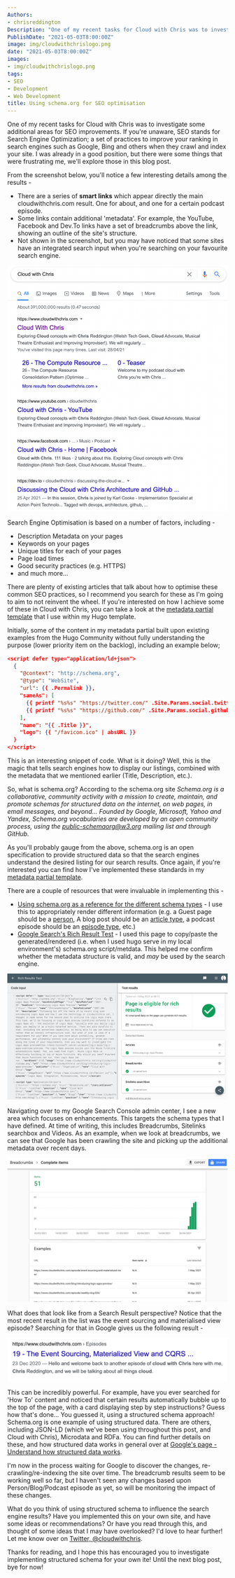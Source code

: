 ```yaml
---
Authors: 
- chrisreddington
Description: "One of my recent tasks for Cloud with Chris was to investigate some additional areas for SEO optimisation. If you're unaware, SEO stands for Search Engine Optimization; a set of practices to improve your ranking in search engines such as Google, Bing and others when they crawl and index your site. I was already in a good position, but there were some things that were frustrating me, we'll explore those in this blog post."
PublishDate: "2021-05-03T8:00:00Z"
image: img/cloudwithchrislogo.png
date: "2021-05-03T8:00:00Z"
images:
- img/cloudwithchrislogo.png
tags:
- SEO
- Development
- Web Development
title: Using schema.org for SEO optimisation
---
```

One of my recent tasks for Cloud with Chris was to investigate some additional areas for SEO improvements. If you're unaware, SEO stands for Search Engine Optimization; a set of practices to improve your ranking in search engines such as Google, Bing and others when they crawl and index your site. I was already in a good position, but there were some things that were frustrating me, we'll explore those in this blog post.

From the screenshot below, you'll notice a few interesting details among the results -
* There are a series of **smart links** which appear directly the main cloudwithchris.com result. One for about, and one for a certain podcast episode.
* Some links contain additional 'metadata'. For example, the YouTube, Facebook and Dev.To links have a set of breadcrumbs above the link, showing an outline of the site's structure.
* Not shown in the screenshot, but you may have noticed that some sites have an integrated search input when you're searching on your favourite search engine.

![Search results for Cloud with Chris in Google](images/using-schema-org-for-seo/google-results.png)

Search Engine Optimisation is based on a number of factors, including -
* Description Metadata on your pages
* Keywords on your pages
* Unique titles for each of your pages
* Page load times
* Good security practices (e.g. HTTPS)
* and much more...

There are plenty of existing articles that talk about how to optimise these common SEO practices, so I recommend you search for these as I'm going to aim to not reinvent the wheel. If you're interested on how I achieve some of these in Cloud with Chris, you can take a look at the [metadata partial template](https://github.com/chrisreddington/cloudwithchris.com/blob/master/themes/cloud-with-chris/layouts/partials/seo/meta.html) that I use within my Hugo template.

Initially, some of the content in my metadata partial built upon existing examples from the Hugo Community without fully understanding the purpose (lower priority item on the backlog), including an example below;

```json
<script defer type="application/ld+json">
  { 
    "@context": "http://schema.org", 
    "@type": "WebSite", 
    "url": {{ .Permalink }}, 
    "sameAs": [
      {{ printf "%s%s" "https://twitter.com/" .Site.Params.social.twitter | htmlUnescape |  safeHTML }}, 
      {{ printf "%s%s" "https://github.com/" .Site.Params.social.github | htmlUnescape |  safeHTML }}
    ], 
    "name": "{{ .Title }}", 
    "logo": {{ "/favicon.ico" | absURL }}
  }
</script>
```

This is an interesting snippet of code. What is it doing? Well, this is the magic that tells search engines how to display our listings, combined with the metadata that we mentioned earlier (Title, Description, etc.).

So, what is schema.org? According to the schema.org site *Schema.org is a collaborative, community activity with a mission to create, maintain, and promote schemas for structured data on the internet, on web pages, in email messages, and beyond... Founded by Google, Microsoft, Yahoo and Yandex, Schema.org vocabularies are developed by an open community process, using the public-schemaorg@w3.org mailing list and through GitHub.*

As you'll probably gauge from the above, schema.org is an open specification to provide structured data so that the search engines understand the desired listing for our search results. Once again, if you're interested you can find how I've implemented these standards in my [metadata partial template](https://github.com/chrisreddington/cloudwithchris.com/blob/master/themes/cloud-with-chris/layouts/partials/seo/meta.html).

There are a couple of resources that were invaluable in implementing this -
* [Using schema.org as a reference for the different schema types](https://schema.org/) - I use this to appropriately render different information (e.g. a Guest page should be a [person](https://schema.org/Person), A blog post should be an [article type](https://schema.org/BlogPosting), a podcast episode should be an [episode type](https://schema.org/PodcastEpisode), etc.)
* [Google Search's Rich Result Test](https://search.google.com/test/rich-results) - I used this page to copy/paste the generated/rendered (i.e. when I used hugo serve in my local environment's) schema.org script/metdata. This helped me confirm whether the metadata structure is valid, and *may* be used by the search engine.

![Example schema.org validation in Google Rich Results Test](images/using-schema-org-for-seo/google-richresults-test.png)

Navigating over to my Google Search Console admin center, I see a new area which focuses on enhancements. This targets the schema types that I have defined. At time of writing, this includes Breadcrumbs, Sitelinks searchbox and Videos. As an example, when we look at breadcrumbs, we can see that Google has been crawling the site and picking up the additional metadata over recent days.

![Google identifying breadcrumbs enhancements over recent days](images/using-schema-org-for-seo/google-searchconsole-breadcrumbs.png)

What does that look like from a Search Result perspective? Notice that the most recent result in the list was the event sourcing and materialised view episode? Searching for that in Google gives us the following result -

![Showing breadcrumbs in Google Search](images/using-schema-org-for-seo/google-breadcrumb-searchresult.png)

This can be incredibly powerful. For example, have you ever searched for 'How To' content and noticed that certain results automatically bubble up to the top of the page, with a card displaying step by step instructions? Guess how that's done... You guessed it, using a structured schema approach! Schema.org is one example of using structured data. There are others, including JSON-LD (which we've been using throughout this post, and Cloud with Chris), Microdata and RDFa. You can find further details on these, and how structured data works in general over at [Google's page - Understand how structured data works](https://developers.google.com/search/docs/guides/intro-structured-data).

I'm now in the process waiting for Google to discover the changes, re-crawling/re-indexing the site over time. The breadcrumb results seem to be working well so far, but I haven't seen any changes based upon Person/Blog/Podcast episode as yet, so will be monitoring the impact of these changes.

What do you think of using structured schema to influence the search engine results? Have you implemented this on your own site, and have some ideas or recommendations? Or have you read through this, and thought of some ideas that I may have overlooked? I'd love to hear further! Let me know over on [Twitter, @cloudwithchris](https://twitter.com/reddobowen).

Thanks for reading, and I hope this has encouraged you to investigate implementing structured schema for your own ite! Until the next blog post, bye for now!